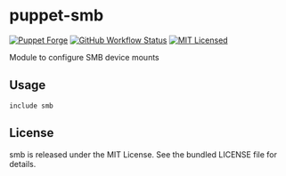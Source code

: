 puppet-smb
===========

[![Puppet Forge](https://img.shields.io/puppetforge/v/halyard/smb.svg)](https://forge.puppetlabs.com/halyard/smb)
[![GitHub Workflow Status](https://img.shields.io/github/actions/workflow/status/halyard/puppet-smb/build.yml?branch=main)](https://github.com/halyard/puppet-smb/actions)
[![MIT Licensed](http://img.shields.io/badge/license-MIT-green.svg?style=flat)](https://tldrlegal.com/license/mit-license)

Module to configure SMB device mounts

## Usage

```puppet
include smb
```
## License

smb is released under the MIT License. See the bundled LICENSE file for details.


